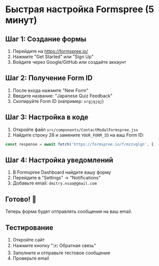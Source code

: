 # Быстрая настройка Formspree (5 минут)

## Шаг 1: Создание формы
1. Перейдите на https://formspree.io/
2. Нажмите "Get Started" или "Sign Up"
3. Войдите через Google/GitHub или создайте аккаунт

## Шаг 2: Получение Form ID
1. После входа нажмите "New Form"
2. Введите название: "Japanese Quiz Feedback"
3. Скопируйте Form ID (например: `xrgjqjqj`)

## Шаг 3: Настройка в коде
1. Откройте файл `src/components/ContactModalFormspree.jsx`
2. Найдите строку 28 и замените `YOUR_FORM_ID` на ваш Form ID:

```javascript
const response = await fetch('https://formspree.io/f/mzzvqlgn', {
```

## Шаг 4: Настройка уведомлений
1. В Formspree Dashboard найдите вашу форму
2. Перейдите в "Settings" → "Notifications"
3. Добавьте email: `dmitry.nsaa@gmail.com`

## Готово! 🎉
Теперь форма будет отправлять сообщения на ваш email.

## Тестирование
1. Откройте сайт
2. Нажмите кнопку "✉️ Обратная связь"
3. Заполните и отправьте тестовое сообщение
4. Проверьте email







